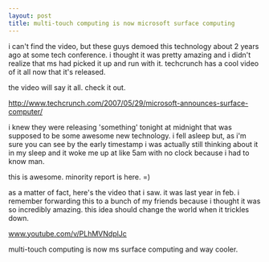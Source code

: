 ```yaml
---
layout: post
title: multi-touch computing is now microsoft surface computing
---
```


i can't find the video, but these guys demoed this technology about 2 years ago at some tech conference. i thought it was pretty amazing and i didn't realize that ms had picked it up and run with it. techcrunch has a cool video of it all now that it's released.


the video will say it all. check it out.

http://www.techcrunch.com/2007/05/29/microsoft-announces-surface-computer/ 

i knew they were releasing 'something' tonight at midnight that was supposed to be some awesome new technology. i fell asleep but, as i'm sure you can see by the early timestamp i was actually still thinking about it in my sleep and it woke me up at like 5am with no clock because i had to know man. 

this is awesome. minority report is here. =)

as a matter of fact, here's the video that i saw. it was last year in feb. i remember forwarding this to a bunch of my friends because i thought it was so incredibly amazing. this idea should change the world when it trickles down.

www.youtube.com/v/PLhMVNdplJc

multi-touch computing is now ms surface computing and way cooler.
